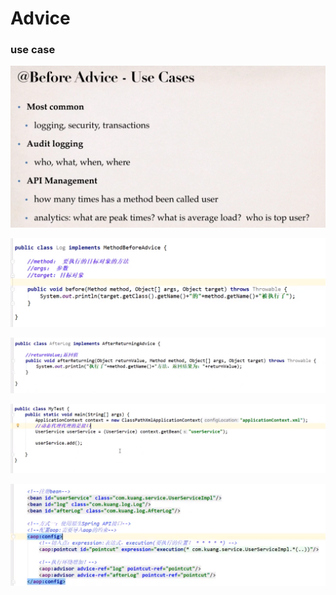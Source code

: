 # Advice

### use case

![](../.gitbook/assets/image%20%2865%29.png)



![](../.gitbook/assets/image%20%2867%29.png)

![](../.gitbook/assets/image%20%2864%29.png)

![](../.gitbook/assets/image%20%2858%29.png)

![](../.gitbook/assets/image%20%2866%29.png)

